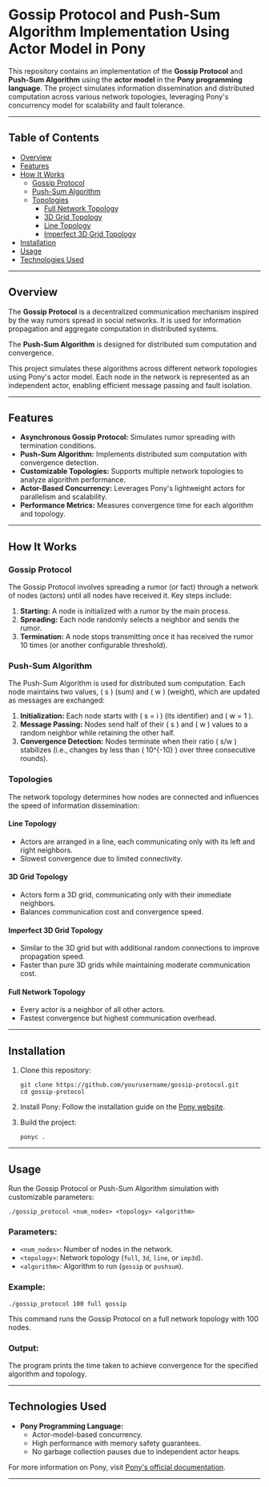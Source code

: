 # Gossip Protocol and Push-Sum Algorithm Implementation Using Actor Model in Pony

This repository contains an implementation of the **Gossip Protocol** and **Push-Sum Algorithm** using the **actor model** in the **Pony programming language**. The project simulates information dissemination and distributed computation across various network topologies, leveraging Pony's concurrency model for scalability and fault tolerance.

---

## Table of Contents
- [Overview](#overview)
- [Features](#features)
- [How It Works](#how-it-works)
  - [Gossip Protocol](#gossip-protocol)
  - [Push-Sum Algorithm](#push-sum-algorithm)
  - [Topologies](#topologies)
    - [Full Network Topology](#full-network-topology)
    - [3D Grid Topology](#3d-grid-topology)
    - [Line Topology](#line-topology)
    - [Imperfect 3D Grid Topology](#imperfect-3d-grid-topology)
- [Installation](#installation)
- [Usage](#usage)
- [Technologies Used](#technologies-used)

---

## Overview

The **Gossip Protocol** is a decentralized communication mechanism inspired by the way rumors spread in social networks. It is used for information propagation and aggregate computation in distributed systems. 

The **Push-Sum Algorithm** is designed for distributed sum computation and convergence.

This project simulates these algorithms across different network topologies using Pony's actor model. Each node in the network is represented as an independent actor, enabling efficient message passing and fault isolation.

---

## Features

- **Asynchronous Gossip Protocol:** Simulates rumor spreading with termination conditions.
- **Push-Sum Algorithm:** Implements distributed sum computation with convergence detection.
- **Customizable Topologies:** Supports multiple network topologies to analyze algorithm performance.
- **Actor-Based Concurrency:** Leverages Pony's lightweight actors for parallelism and scalability.
- **Performance Metrics:** Measures convergence time for each algorithm and topology.

---

## How It Works

### Gossip Protocol

The Gossip Protocol involves spreading a rumor (or fact) through a network of nodes (actors) until all nodes have received it. Key steps include:
1. **Starting:** A node is initialized with a rumor by the main process.
2. **Spreading:** Each node randomly selects a neighbor and sends the rumor.
3. **Termination:** A node stops transmitting once it has received the rumor 10 times (or another configurable threshold).

### Push-Sum Algorithm

The Push-Sum Algorithm is used for distributed sum computation. Each node maintains two values, \( s \) (sum) and \( w \) (weight), which are updated as messages are exchanged:
1. **Initialization:** Each node starts with \( s = i \) (its identifier) and \( w = 1 \).
2. **Message Passing:** Nodes send half of their \( s \) and \( w \) values to a random neighbor while retaining the other half.
3. **Convergence Detection:** Nodes terminate when their ratio \( s/w \) stabilizes (i.e., changes by less than \( 10^{-10} \) over three consecutive rounds).

### Topologies

The network topology determines how nodes are connected and influences the speed of information dissemination:

#### Line Topology
- Actors are arranged in a line, each communicating only with its left and right neighbors.
- Slowest convergence due to limited connectivity.

#### 3D Grid Topology
- Actors form a 3D grid, communicating only with their immediate neighbors.
- Balances communication cost and convergence speed.

#### Imperfect 3D Grid Topology
- Similar to the 3D grid but with additional random connections to improve propagation speed.
- Faster than pure 3D grids while maintaining moderate communication cost.

#### Full Network Topology
- Every actor is a neighbor of all other actors.
- Fastest convergence but highest communication overhead.

---

## Installation

1. Clone this repository:
   ```
   git clone https://github.com/yourusername/gossip-protocol.git
   cd gossip-protocol
   ```

2. Install Pony:
   Follow the installation guide on the [Pony website](https://www.ponylang.io/).

3. Build the project:
   ```
   ponyc .
   ```

---

## Usage

Run the Gossip Protocol or Push-Sum Algorithm simulation with customizable parameters:

```
./gossip_protocol <num_nodes> <topology> <algorithm>
```

### Parameters:
- `<num_nodes>`: Number of nodes in the network.
- `<topology>`: Network topology (`full`, `3d`, `line`, or `imp3d`).
- `<algorithm>`: Algorithm to run (`gossip` or `pushsum`).

### Example:
```
./gossip_protocol 100 full gossip
```
This command runs the Gossip Protocol on a full network topology with 100 nodes.

### Output:
The program prints the time taken to achieve convergence for the specified algorithm and topology.

---

## Technologies Used

- **Pony Programming Language:**
  - Actor-model-based concurrency.
  - High performance with memory safety guarantees.
  - No garbage collection pauses due to independent actor heaps.

For more information on Pony, visit [Pony's official documentation](https://www.ponylang.io/).

---
